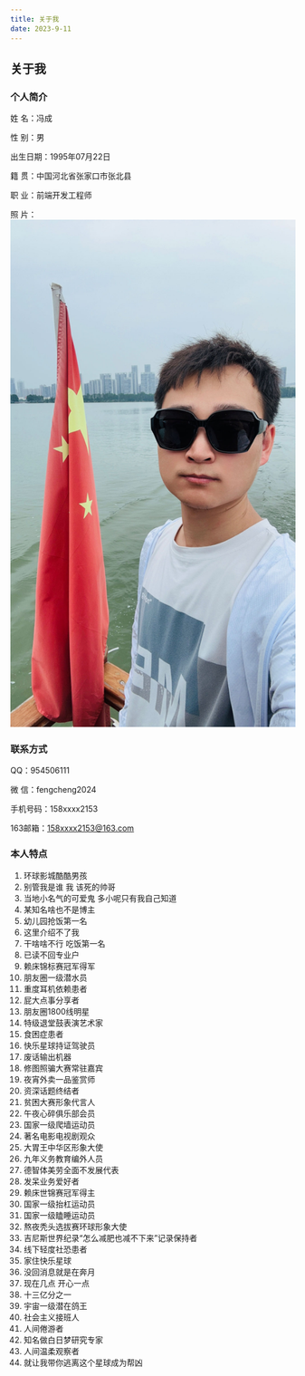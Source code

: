 ```yaml
---
title: 关于我
date: 2023-9-11
---
```


## 关于我

### 个人简介

姓   名：冯成

性   别：男

出生日期：1995年07月22日

籍	贯：中国河北省张家口市张北县

职	业：前端开发工程师

照	片：![](/images/fc/fc.jpg)

### 联系方式

QQ：954506111

微   信：fengcheng2024

手机号码：158xxxx2153

163邮箱：158xxxx2153@163.com

### 本人特点

1. 环球影城酷酷男孩
2. 别管我是谁 我 该死的帅哥
3. 当地‌小名气‌的可爱鬼 多小呢只有我自己知道
4. 某‌知名啥也不‌是博主
5. 幼儿园抢饭第一名
6. 这里介绍不了我
7. 干啥啥不行 吃饭第一名
8. 已读不回专业户
9. 赖床锦标赛冠军得军
10. 朋友圈一级潜水员
11. 重度耳机依赖患者
12. 屁大点事分享者
13. 朋友圈1800线明星
14. 特级退堂鼓表演艺术家
15. 食困症患者
16. 快乐星球持证驾驶员
17. 废话输出机器
18. 修图照骗大赛常驻嘉宾
19. 夜宵外卖一品鉴赏师
20. 资深话题终结者
21. 贫困大赛形象代言人
22. 午夜心碎俱乐部会员
23. 国家一级爬墙运动员
24. 著名电影电视剧观众
25. 大胃王中华区形象大使
26. 九年义务教育编外人员
27. 德智体美劳全面不发展代表
28. 发呆业务爱好者
29. 赖床世锦赛冠军得主
30. 国家‌一级抬杠运动‎员
31. 国家一级瞌睡运动员
32. 熬夜秃头选拔赛环球形象大使
33. 吉尼斯世界纪录“怎么减肥也减不下来”记录保持者
34. 线下轻度社恐患者
35. 家住快乐星球
36. 没回消息就是在奔月
37. 现在几点 开心一点
38. 十三亿分之一
39. 宇宙一级潜在鸽王
40. 社会主义接班人
41. 人间倦游者
42. 知名做白日梦研究专家
43. 人间温柔观察者
44. 就让‎我带‎你逃离这‌个星球成‌为帮凶
